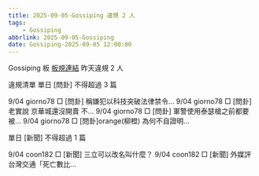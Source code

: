 ```yaml
---
title: 2025-09-05-Gossiping 違規 2 人
tags:
    - Gossiping
abbrlink: 2025-09-05-Gossiping
date: Gossiping-2025-09-05 12:00:00
---
```

Gossiping 板 [板規連結](https://www.ptt.cc/bbs/Gossiping/M.1637425085.A.07D.html)
昨天違規 2 人
<!-- more -->

違規清單
單日 [問卦] 不得超過 3 篇

9/04 giorno78 □ [問卦] 稱嫌犯以科技突破法律禁令…
9/04 giorno78 □ [問卦] 老實說 京華城還沒開賣 不…
9/04 giorno78 □ [問卦] 軍警使用泰瑟槍之前都要被…
9/04 giorno78 □ [問卦]orange(柳橙) 為何不自證明…

單日 [新聞] 不得超過 1 篇

9/04 coon182 □ [新聞] 三立可以改名叫什麼？
9/04 coon182 □ [新聞] 外媒評台灣交通「死亡數比…